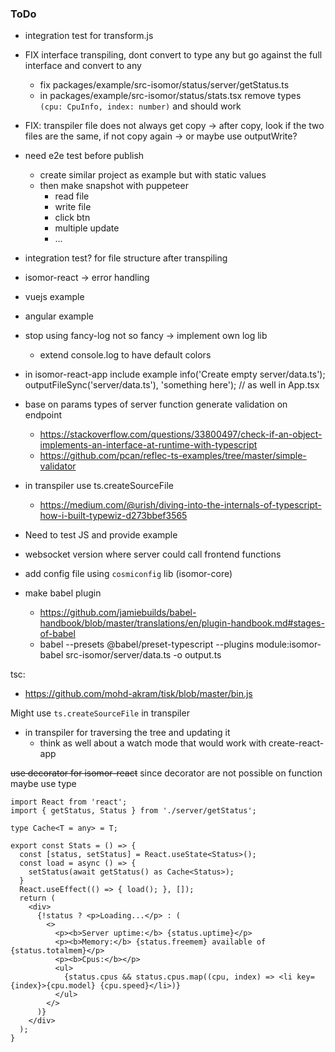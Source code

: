 ### ToDo

- integration test for transform.js

- FIX interface transpiling, dont convert to type any but go against the full interface and convert to any
  - fix packages/example/src-isomor/status/server/getStatus.ts
  - in packages/example/src-isomor/status/stats.tsx remove types `(cpu: CpuInfo, index: number)` and should work

- FIX: transpiler file does not always get copy
  -> after copy, look if the two files are the same, if not copy again
  -> or maybe use outputWrite?


- need e2e test before publish
  - create similar project as example but with static values
  - then make snapshot with puppeteer
    - read file
    - write file
    - click btn
    - multiple update
    - ...
- integration test? for file structure after transpiling

- isomor-react -> error handling
- vuejs example
- angular example


- stop using fancy-log not so fancy -> implement own log lib
  - extend console.log to have default colors

- in isomor-react-app include example
        info('Create empty server/data.ts');
        outputFileSync('server/data.ts'), 'something here');
        // as well in App.tsx



- base on params types of server function generate validation on endpoint
  - https://stackoverflow.com/questions/33800497/check-if-an-object-implements-an-interface-at-runtime-with-typescript
  - https://github.com/pcan/reflec-ts-examples/tree/master/simple-validator

- in transpiler use ts.createSourceFile
  - https://medium.com/@urish/diving-into-the-internals-of-typescript-how-i-built-typewiz-d273bbef3565

- Need to test JS and provide example
- websocket version where server could call frontend functions
- add config file using `cosmiconfig` lib (isomor-core)

- make babel plugin
  - https://github.com/jamiebuilds/babel-handbook/blob/master/translations/en/plugin-handbook.md#stages-of-babel
  - babel --presets @babel/preset-typescript --plugins module:isomor-babel src-isomor/server/data.ts -o output.ts


tsc:
- https://github.com/mohd-akram/tisk/blob/master/bin.js

Might use `ts.createSourceFile` in transpiler
  - in transpiler for traversing the tree and updating it
      - think as well about a watch mode that would work with create-react-app



~~use decorator for isomor-react~~
since decorator are not possible on function maybe use type

```tsx
import React from 'react';
import { getStatus, Status } from './server/getStatus';

type Cache<T = any> = T;

export const Stats = () => {
  const [status, setStatus] = React.useState<Status>();
  const load = async () => {
    setStatus(await getStatus() as Cache<Status>);
  }
  React.useEffect(() => { load(); }, []);
  return (
    <div>
      {!status ? <p>Loading...</p> : (
        <>
          <p><b>Server uptime:</b> {status.uptime}</p>
          <p><b>Memory:</b> {status.freemem} available of {status.totalmem}</p>
          <p><b>Cpus:</b></p>
          <ul>
            {status.cpus && status.cpus.map((cpu, index) => <li key={index}>{cpu.model} {cpu.speed}</li>)}
          </ul>
        </>
      )}
    </div>
  );
}
```
